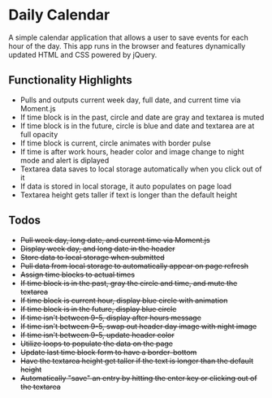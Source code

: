 # Daily Calendar
A simple calendar application that allows a user to save events for each hour of the day. This app runs in the browser and features dynamically updated HTML and CSS powered by jQuery.

## Functionality Highlights
* Pulls and outputs current week day, full date, and current time via Moment.js
* If time block is in the past, circle and date are gray and textarea is muted
* If time block is in the future, circle is blue and date and textarea are at full opacity
* If time block is current, circle animates with border pulse
* If time is after work hours, header color and image change to night mode and alert is diplayed
* Textarea data saves to local storage automatically when you click out of it
* If data is stored in local storage, it auto populates on page load
* Textarea height gets taller if text is longer than the default height

## Todos
* ~~Pull week day, long date, and current time via Moment.js~~
* ~~Display week day, and long date in the header~~
* ~~Store data to local storage when submitted~~
* ~~Pull data from local storage to automatically appear on page refresh~~
* ~~Assign time blocks to actual times~~
* ~~If time block is in the past, gray the circle and time, and mute the textarea~~
* ~~If time block is current hour, display blue circle with animation~~
* ~~If time block is in the future, display blue circle~~
* ~~If time isn't between 9-5, display after hours message~~
* ~~If time isn't between 9-5, swap out header day image with night image~~
* ~~If time isn't between 9-5, update header color~~
* ~~Utilize loops to populate the data on the page~~
* ~~Update last time block form to have a border-bottom~~
* ~~Have the textarea height get taller if the text is longer than the default height~~
* ~~Automatically "save" an entry by hitting the enter key or clicking out of the textarea~~

